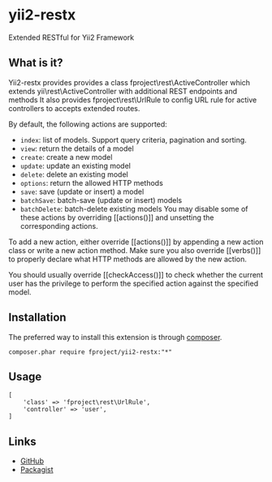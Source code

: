 yii2-restx
===========

Extended RESTful for Yii2 Framework


What is it?
-----------

Yii2-restx provides provides a class fproject\rest\ActiveController which extends yii\rest\ActiveController with additional REST endpoints and methods
It also provides fproject\rest\UrlRule to config URL rule for active controllers to accepts extended routes.

By default, the following actions are supported:

- `index`: list of models. Support query criteria, pagination and sorting.
- `view`: return the details of a model
- `create`: create a new model
- `update`: update an existing model
- `delete`: delete an existing model
- `options`: return the allowed HTTP methods
- `save`: save (update or insert) a model
- `batchSave`: batch-save (update or insert) models
- `batchDelete`: batch-delete existing models
You may disable some of these actions by overriding [[actions()]] and unsetting the corresponding actions.

To add a new action, either override [[actions()]] by appending a new action class or write a new action method.
Make sure you also override [[verbs()]] to properly declare what HTTP methods are allowed by the new action.

You should usually override [[checkAccess()]] to check whether the current user has the privilege to perform
the specified action against the specified model.

Installation
------------

The preferred way to install this extension is through [composer](http://getcomposer.org/download/).

    composer.phar require fproject/yii2-restx:"*"

Usage
-----

 ```
 [
     'class' => 'fproject\rest\UrlRule',
     'controller' => 'user',
 ]
 ```
 
Links
-----

- [GitHub](https://github.com/fproject/yii2-restx)
- [Packagist](https://packagist.org/packages/fproject/yii2-restx)
